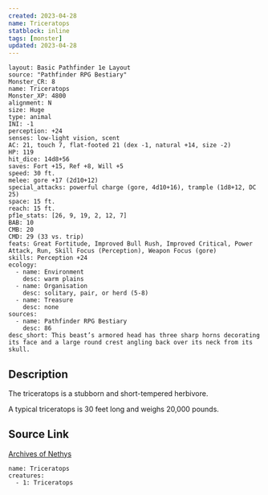 ```yaml
---
created: 2023-04-28
name: Triceratops
statblock: inline
tags: [monster]
updated: 2023-04-28
---
```

```statblock
layout: Basic Pathfinder 1e Layout
source: "Pathfinder RPG Bestiary"
Monster_CR: 8
name: Triceratops
Monster_XP: 4800
alignment: N
size: Huge
type: animal
INI: -1
perception: +24
senses: low-light vision, scent
AC: 21, touch 7, flat-footed 21 (dex -1, natural +14, size -2)
HP: 119
hit_dice: 14d8+56
saves: Fort +15, Ref +8, Will +5
speed: 30 ft.
melee: gore +17 (2d10+12)
special_attacks: powerful charge (gore, 4d10+16), trample (1d8+12, DC 25)
space: 15 ft.
reach: 15 ft.
pf1e_stats: [26, 9, 19, 2, 12, 7]
BAB: 10
CMB: 20
CMD: 29 (33 vs. trip)
feats: Great Fortitude, Improved Bull Rush, Improved Critical, Power Attack, Run, Skill Focus (Perception), Weapon Focus (gore)
skills: Perception +24
ecology:
  - name: Environment
    desc: warm plains
  - name: Organisation
    desc: solitary, pair, or herd (5-8)
  - name: Treasure
    desc: none
sources:
  - name: Pathfinder RPG Bestiary
    desc: 86
desc_short: This beast’s armored head has three sharp horns decorating its face and a large round crest angling back over its neck from its skull.
```
## Description
The triceratops is a stubborn and short-tempered herbivore.

A typical triceratops is 30 feet long and weighs 20,000 pounds.
## Source Link
[Archives of Nethys](https://aonprd.com/MonsterDisplay.aspx?ItemName=Triceratops)
```encounter-table
name: Triceratops
creatures:
  - 1: Triceratops
```
